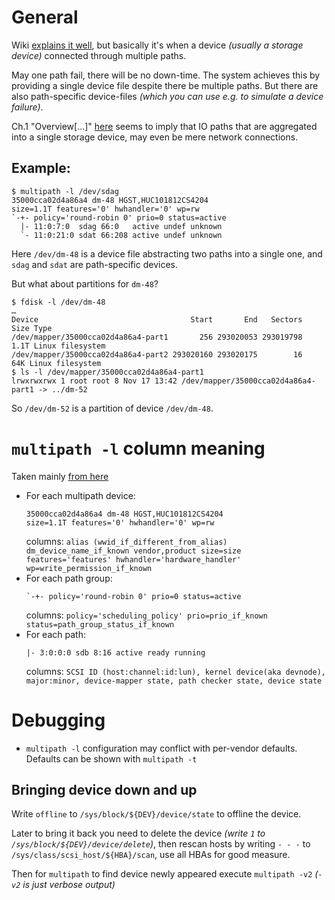 # General

Wiki [explains it well](https://en.wikipedia.org/wiki/Multipath_I/O), but basically it's when a device *(usually a storage device)* connected through multiple paths.

May one path fail, there will be no down-time. The system achieves this by providing a single device file despite there be multiple paths. But there are also path-specific device-files *(which you can use e.g. to simulate a device failure)*.

Ch.1 "Overview[…]" [here][1] seems to imply that IO paths that are aggregated into a single storage device, may even be mere network connections.

## Example:

```
$ multipath -l /dev/sdag
35000cca02d4a86a4 dm-48 HGST,HUC101812CS4204
size=1.1T features='0' hwhandler='0' wp=rw
`-+- policy='round-robin 0' prio=0 status=active
  |- 11:0:7:0  sdag 66:0   active undef unknown
  `- 11:0:21:0 sdat 66:208 active undef unknown
```

Here `/dev/dm-48` is a device file abstracting two paths into a single one, and `sdag` and `sdat` are path-specific devices.

But what about partitions for `dm-48`?

```
$ fdisk -l /dev/dm-48
…
Device                                  Start       End   Sectors  Size Type
/dev/mapper/35000cca02d4a86a4-part1       256 293020053 293019798  1.1T Linux filesystem
/dev/mapper/35000cca02d4a86a4-part2 293020160 293020175        16   64K Linux filesystem
$ ls -l /dev/mapper/35000cca02d4a86a4-part1
lrwxrwxrwx 1 root root 8 Nov 17 13:42 /dev/mapper/35000cca02d4a86a4-part1 -> ../dm-52
```

So `/dev/dm-52` is a partition of device `/dev/dm-48`.

# `multipath -l` column meaning

Taken mainly [from here][1]

* For each multipath device:
  ```
  35000cca02d4a86a4 dm-48 HGST,HUC101812CS4204
  size=1.1T features='0' hwhandler='0' wp=rw
  ```
  columns: `alias (wwid_if_different_from_alias) dm_device_name_if_known vendor,product size=size features='features' hwhandler='hardware_handler' wp=write_permission_if_known`
* For each path group:
  ```
  `-+- policy='round-robin 0' prio=0 status=active
  ```
  columns: `policy='scheduling_policy' prio=prio_if_known status=path_group_status_if_known`
* For each path:
  ```
  |- 3:0:0:0 sdb 8:16 active ready running
  ```
  columns: `SCSI ID (host:channel:id:lun), kernel device(aka devnode), major:minor, device-mapper state, path checker state, device state`

# Debugging

* `multipath -l` configuration may conflict with per-vendor defaults. Defaults can be shown with `multipath -t`

## Bringing device down and up

Write `offline` to `/sys/block/${DEV}/device/state` to offline the device.

Later to bring it back you need to delete the device *(write `1` to `/sys/block/${DEV}/device/delete`)*, then rescan hosts by writing `- - -` to `/sys/class/scsi_host/${HBA}/scan`, use all HBAs for good measure.

Then for `multipath` to find device newly appeared execute `multipath -v2` *(`-v2` is just verbose output)*

[1]: https://access.redhat.com/documentation/en-us/red_hat_enterprise_linux/9/html-single/configuring_device_mapper_multipath/index
